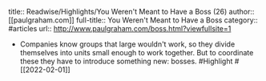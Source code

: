 title:: Readwise/Highlights/You Weren't Meant to Have a Boss (26)
author:: [[paulgraham.com]]
full-title:: You Weren't Meant to Have a Boss
category:: #articles
url:: http://www.paulgraham.com/boss.html?viewfullsite=1

- Companies know groups that large wouldn't work, so they divide
  themselves into units small enough to work together.  But to
  coordinate these they have to introduce something new: bosses. #Highlight #[[2022-02-01]]